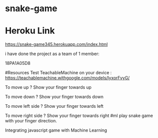 # snake-game

# Heroku Link
https://snake-game345.herokuapp.com/index.html

i have done the project as a team of 1 member:

18PA1A05D8

#Resources
Test TeachableMachine on your device : https://teachablemachine.withgoogle.com/models/lyxorFvyG/

To move up ? Show your finger towards up

To move down ? Show your finger towards down

To move left side ? Show your finger towards left

To move right side ? Show your finger towards right
#ml
play snake game with your finger direction.

Integrating javascript game with Machine Learning
